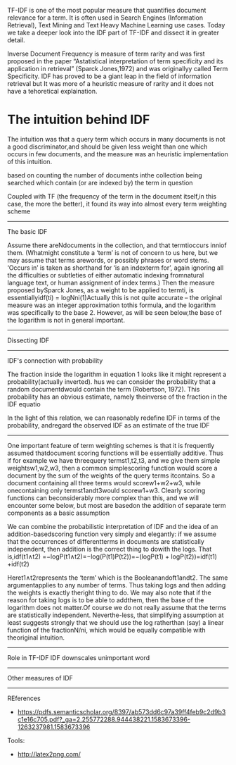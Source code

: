 TF-IDF is one of the most popular measure that quantifies document relevance for a term. It is often used in Search Engines (Information Retrieval), Text Mining and Text Heavy Machine Learning use cases. Today we take a deeper look into the IDF part of TF-IDF and dissect it in greater detail.

Inverse Document Frequency is measure of term rarity and was first proposed in the paper “Astatistical interpretation of term specificity and its application in retrieval” (Sparck Jones,1972) and was originallyy called Term Specificity. IDF has proved to be a giant leap in the field of information retrieval but It was more of a heuristic measure of rarity and it does not have a tehoretical explaination.

# The intuition behind IDF
The intuition was that a query term which occurs in many documents is not a good discriminator,and should be given less weight than one which occurs in few documents, and the measure was an heuristic implementation of this intuition.


based on counting the number of documents inthe collection being searched which contain (or are indexed by) the term in question



Coupled with TF (the frequency of the term in the document itself,in this case, the more the better), it found its way into almost every term weighting scheme


---

The basic IDF

Assume there areNdocuments in the collection, and that termtioccurs inniof them. (Whatmight constitute a ‘term’ is not of concern to us here, but we may assume that terms arewords, or possibly phrases or word stems. ‘Occurs in’ is taken as shorthand for ‘is an indexterm for’, again ignoring all the difficulties or subtleties of either automatic indexing fromnatural language text, or human assignment of index terms.) Then the measure proposed bySparck Jones, as a weight to be applied to termti, is essentiallyidf(ti) = logNni(1)Actually this is not quite accurate – the original measure was an integer approximation tothis formula, and the logarithm was specifically to the base 2. However, as will be seen below,the base of the logarithm is not in general important.

---

Dissecting IDF


---

IDF's connection with probability

The fraction inside the logarithm in equation 1 looks like it might represent a probability(actually inverted).
hus we can consider the probability that a random documentdwould contain the term (Robertson, 1972). This probability has an obvious estimate, namely theinverse of the fraction in the IDF equatio

In the light of this relation, we can reasonably redefine IDF in terms of the probability, andregard the observed IDF as an estimate of the true IDF

---

One important feature of term weighting schemes is that it is frequently assumed thatdocument scoring functions will be essentially additive. Thus if for example we have threequery termst1,t2,t3, and we give them simple weightsw1,w2,w3, then a common simplescoring function would score a document by the sum of the weights of the query terms itcontains. So a document containing all three terms would scorew1+w2+w3, while onecontaining only termst1andt3would scorew1+w3.  Clearly scoring functions can beconsiderably more complex than this, and we will encounter some below, but most are basedon the addition of separate term components as a basic assumption

We can combine the probabilistic interpretation of IDF and the idea of an addition-basedscoring function very simply and elegantly: if we assume that the occurrences of differentterms in documents are statistically independent, then addition is the correct thing to dowith the logs. That is,idf(t1∧t2)  =−logP(t1∧t2)=−log(P(t1)P(t2))=−(logP(t1) + logP(t2))=idf(t1) +idf(t2)

Heret1∧t2represents the ‘term’ which is the Booleanandoft1andt2. The same argumentapplies to any number of terms. Thus taking logs and then adding the weights is exactly theright thing to do. We may also note that if the reason for taking logs is to be able to addthem, then the base of the logarithm does not matter.Of course we do not really assume that the terms are statistically independent. Neverthe-less, that simplifying assumption at least suggests strongly that we should use the log ratherthan (say) a linear function of the fractionN/ni, which would be equally compatible with theoriginal intuition.

---

Role in TF-IDF
IDF downscales unimportant word

---

Other measures of IDF



---


REferences
 - https://pdfs.semanticscholar.org/8397/ab573dd6c97a39ff4feb9c2d9b3c1e16c705.pdf?_ga=2.255772288.944438221.1583673396-1263237981.1583673396

Tools:
 - http://latex2png.com/
 